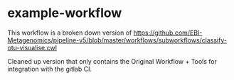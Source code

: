 # example-workflow

This workflow is a broken down version of https://github.com/EBI-Metagenomics/pipeline-v5/blob/master/workflows/subworkflows/classify-otu-visualise.cwl

Cleaned up version that only contains the Original Workflow + Tools for integration with the gitlab CI.